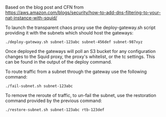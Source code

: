 Based on the blog post and CFN from https://aws.amazon.com/blogs/security/how-to-add-dns-filtering-to-your-nat-instance-with-squid/

To launch the transparent chaos proxy use the deploy-gateway.sh script providing it with the subnets which should host the gateways:
```
./deploy-gateway.sh subnet-123abc subnet-456def subnet-987xyz
```

Once deployed the gateways will poll an S3 bucket for any configuration changes to the Squid proxy, the proxy's whitelist, or the tc settings.  This can be found in the output of the deploy command.

To route traffic from a subnet through the gateway use the following command:
```
./fail-subnet.sh subnet-123abc
```

To remove the reroute of traffic, to un-fail the subnet, use the restoration command provided by the previous command:
```
./restore-subnet.sh subnet-123abc rtb-123def
```